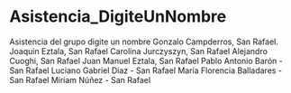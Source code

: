 # Asistencia_DigiteUnNombre
Asistencia del grupo digite un nombre
Gonzalo Campderros, San Rafael.
Joaquin Eztala, San Rafael 
Carolina Jurczyszyn, San Rafael
Alejandro Cuoghi, San Rafael
Juan Manuel Eztala, San Rafael
Pablo Antonio Barón - San Rafael
Luciano Gabriel Diaz - San Rafael
María Florencia Balladares - San Rafael
Miriam Núñez - San Rafael


